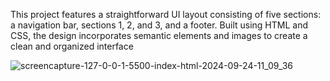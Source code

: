 This project features a straightforward UI layout consisting of five 
sections: a navigation bar, sections 1, 2, and 3, and a footer. Built using HTML and 
CSS, the design incorporates semantic elements and images to create a clean and 
organized interface


![screencapture-127-0-0-1-5500-index-html-2024-09-24-11_09_36](https://github.com/user-attachments/assets/d5249d84-23a7-4002-ad59-ade5e7040014)
